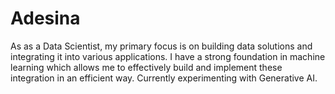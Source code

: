 # Adesina
As as a Data Scientist, my primary focus is on building data solutions and integrating it into various applications. I have a strong foundation in machine learning which allows me to effectively build and implement these integration in an efficient way. Currently experimenting with Generative AI.
